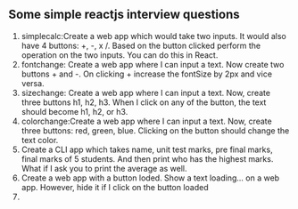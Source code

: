 ## Some simple reactjs interview questions

1. simplecalc:Create a web app which would take two inputs. It would also have 4 buttons: +, -, x /. Based on the button clicked perform the operation on the two inputs. You can do this in React.
2. fontchange: Create a web app where I can input a text. Now create two buttons + and -. On clicking + increase the fontSize by 2px and vice versa.
3. sizechange: Create a web app where I can input a text. Now, create three buttons h1, h2, h3. When I click on any of the button, the text should become h1, h2, or h3.
4. colorchange:Create a web app where I can input a text. Now, create three buttons: red, green, blue. Clicking on the button should change the text color. 
5. Create a CLI app which takes name, unit test marks, pre final marks, final marks of 5 students. And then print who has the highest marks. What if I ask you to print the average as well.
6. Create a web app with a button loded. Show a text loading... on a web app. However, hide it if I click on the button loaded
7. 

